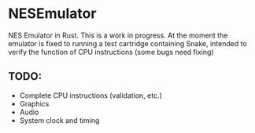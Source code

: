 # NESEmulator
NES Emulator in Rust. This is a work in progress. At the moment the emulator is fixed to running a test cartridge containing Snake, intended to verify the function of CPU instructions (some bugs need fixing)

## TODO:
- Complete CPU instructions (validation, etc.)
- Graphics
- Audio
- System clock and timing